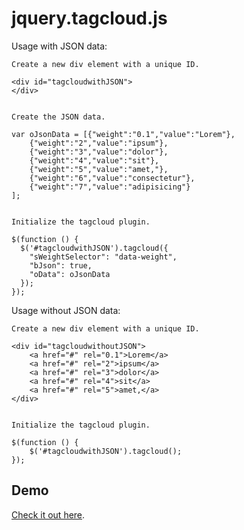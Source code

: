 jquery.tagcloud.js
==================

Usage with JSON data:

    Create a new div element with a unique ID.
    
    <div id="tagcloudwithJSON">
    </div>


    Create the JSON data.
    
    var oJsonData = [{"weight":"0.1","value":"Lorem"},
        {"weight":"2","value":"ipsum"},
        {"weight":"3","value":"dolor"},
        {"weight":"4","value":"sit"},
        {"weight":"5","value":"amet,"},
        {"weight":"6","value":"consectetur"},
        {"weight":"7","value":"adipisicing"}
    ];


    Initialize the tagcloud plugin.

    $(function () {
      $('#tagcloudwithJSON').tagcloud({
        "sWeightSelector": "data-weight",
        "bJson": true,
        "oData": oJsonData
      });
    });


Usage without JSON data:

    Create a new div element with a unique ID.
    
    <div id="tagcloudwithoutJSON">
        <a href="#" rel="0.1">Lorem</a>
        <a href="#" rel="2">ipsum</a>
        <a href="#" rel="3">dolor</a>
        <a href="#" rel="4">sit</a>
        <a href="#" rel="5">amet,</a>
    </div>
    
    
    Initialize the tagcloud plugin.
    
    $(function () {
        $('#tagcloudwithJSON').tagcloud();
    });
      
     
Demo
----
[Check it out here](http://addywaddy.github.com/jquery.tagcloud.js/ "jquery.tagcloud.js Demo").

